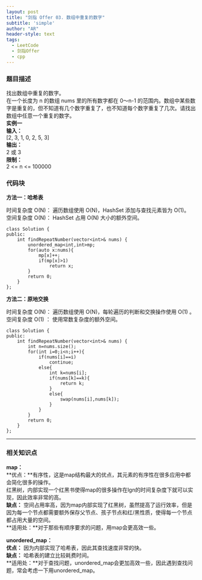 ```yaml
---
layout: post
title: "剑指 Offer 03. 数组中重复的数字"
subtitle: 'simple'
author: "AR"
header-style: text
tags:
  - LeetCode
  - 剑指Offer
  - cpp
---
```

### 题目描述
找出数组中重复的数字。  
在一个长度为 n 的数组 nums 里的所有数字都在 0～n-1 的范围内。数组中某些数字是重复的，但不知道有几个数字重复了，也不知道每个数字重复了几次。请找出数组中任意一个重复的数字。  
**实例一**  
**输入：**  
[2, 3, 1, 0, 2, 5, 3]  
**输出：**  
2 或 3  
**限制：**  
2 <= n <= 100000  

### 代码块

**方法一：哈希表**

时间复杂度 O(N)： 遍历数组使用 O(N)，HashSet 添加与查找元素皆为 O(1)。  
空间复杂度 O(N)： HashSet 占用 O(N) 大小的额外空间。  

```applescript
class Solution {
public:
    int findRepeatNumber(vector<int>& nums) {
        unordered_map<int,int>mp;
        for(auto x:nums){
            mp[x]++;
            if(mp[x]>1)
                return x;
        }
        return 0;
    }
};
```

**方法二：原地交换**

时间复杂度 O(N)： 遍历数组使用 O(N)，每轮遍历的判断和交换操作使用 O(1) 。  
空间复杂度 O(1) ： 使用常数复杂度的额外空间。  

```applescript
class Solution {
public:
    int findRepeatNumber(vector<int>& nums) {
        int n=nums.size();
        for(int i=0;i<n;i++){
            if(nums[i]==i)
                continue;
            else{
                int k=nums[i];
                if(nums[k]==k){
                    return k;
                }
                else{
                    swap(nums[i],nums[k]);
                }
            }
        }
        return 0;
    }
};
```
---
### 相关知识点
**map：**  
**优点：**有序性，这是map结构最大的优点，其元素的有序性在很多应用中都会简化很多的操作。  
        红黑树，内部实现一个红黑书使得map的很多操作在lgn的时间复杂度下就可以实现，因此效率非常的高。  
**缺点：** 空间占用率高，因为map内部实现了红黑树，虽然提高了运行效率，但是因为每一个节点都需要额外保存父节点、孩子节点和红/黑性质，使得每一个节点都占用大量的空间。  
**适用处：**对于那些有顺序要求的问题，用map会更高效一些。  

**unordered_map：**  
**优点：** 因为内部实现了哈希表，因此其查找速度非常的快。  
**缺点：** 哈希表的建立比较耗费时间。  
**适用处：**对于查找问题，unordered_map会更加高效一些，因此遇到查找问题，常会考虑一下用unordered_map。




